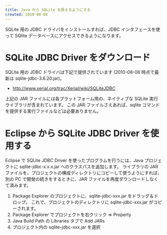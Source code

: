 ```yaml
---
title: Java から SQLite を扱えるようにする
created: 2010-08-08
---
```


SQLite 用の JDBC ドライバをインストールすれば、JDBC インタフェースを使って SQlite データベースにアクセスできるようになります。

SQLite JDBC Driver をダウンロード
====

SQLite 用の JDBC ドライバは下記で提供されています (2010-08-08 時点で最新は sqlite-jdbc-3.6.20.jar)。

* http://www.xerial.org/trac/Xerial/wiki/SQLiteJDBC

上記の JAR ファイルには各プラットフォーム用の、ネイティブな SQLite 実行ライブラリが含まれています。
この JAR ファイルさえあれば、sqlite コマンドを提供する実行ファイルなどは必要ありません。

Eclipse から SQLite JDBC Driver を使用する
====

Eclipse で SQLite JDBC Driver を使ったプログラムを行うには、Java プロジェクトに sqlite-jdbc-x.x.x.jar へのクラスパスを追加します。
ライブラリの JAR ファイルを、プロジェクトの構成ディレクトリにコピーして使うようにすれば、別の PC で開発の続きをするときに、JAR ファイルを再度ダウンロードしなくて済みます。

1. Package Explorer のプロジェクトに、sqlite-jdbc-xxx.jar をドラッグ＆ドロップ。
これで、プロジェクトのディレクトリに sqlite-jdbc-xxx.jar がコピーされます。
2. Package Explorer でプロジェクトを右クリック => Property
3. Java Build Path の Libraries タブで Add JARs
4. プロジェクト内の sqlite-jdbc-xxx.jar を選択

